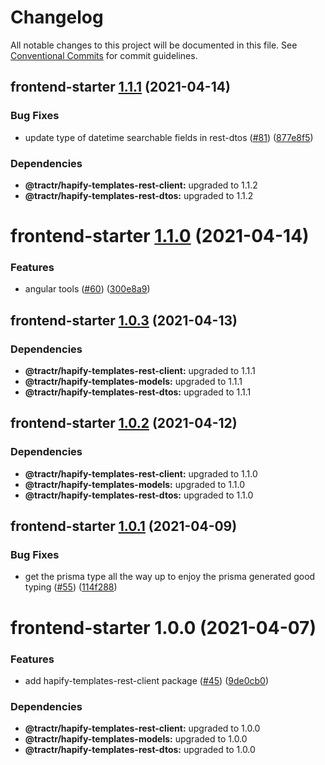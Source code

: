 # Changelog

All notable changes to this project will be documented in this file. See
[Conventional Commits](https://conventionalcommits.org) for commit guidelines.

## frontend-starter [1.1.1](https://github.com/tractr/stack/compare/frontend-starter@1.1.0...frontend-starter@1.1.1) (2021-04-14)


### Bug Fixes

* update type of datetime searchable fields in rest-dtos ([#81](https://github.com/tractr/stack/issues/81)) ([877e8f5](https://github.com/tractr/stack/commit/877e8f5c57b8a8fea7639fdecd05e54c3101e451))





### Dependencies

* **@tractr/hapify-templates-rest-client:** upgraded to 1.1.2
* **@tractr/hapify-templates-rest-dtos:** upgraded to 1.1.2

# frontend-starter [1.1.0](https://github.com/tractr/stack/compare/frontend-starter@1.0.3...frontend-starter@1.1.0) (2021-04-14)


### Features

* angular tools ([#60](https://github.com/tractr/stack/issues/60)) ([300e8a9](https://github.com/tractr/stack/commit/300e8a9137b1329b57d2402072c9fb096aabeb79))

## frontend-starter [1.0.3](https://github.com/tractr/stack/compare/frontend-starter@1.0.2...frontend-starter@1.0.3) (2021-04-13)





### Dependencies

* **@tractr/hapify-templates-rest-client:** upgraded to 1.1.1
* **@tractr/hapify-templates-models:** upgraded to 1.1.1
* **@tractr/hapify-templates-rest-dtos:** upgraded to 1.1.1

## frontend-starter [1.0.2](https://github.com/tractr/stack/compare/frontend-starter@1.0.1...frontend-starter@1.0.2) (2021-04-12)





### Dependencies

* **@tractr/hapify-templates-rest-client:** upgraded to 1.1.0
* **@tractr/hapify-templates-models:** upgraded to 1.1.0
* **@tractr/hapify-templates-rest-dtos:** upgraded to 1.1.0

## frontend-starter [1.0.1](https://github.com/tractr/stack/compare/frontend-starter@1.0.0...frontend-starter@1.0.1) (2021-04-09)


### Bug Fixes

* get the prisma type all the way up to enjoy the prisma generated good typing ([#55](https://github.com/tractr/stack/issues/55)) ([114f288](https://github.com/tractr/stack/commit/114f288b07b9e3b6e1f53b78e821474e568ebf4a))

# frontend-starter 1.0.0 (2021-04-07)


### Features

* add hapify-templates-rest-client package ([#45](https://github.com/tractr/stack/issues/45)) ([9de0cb0](https://github.com/tractr/stack/commit/9de0cb0a79256d1b3dc258cf5c121e211687174c))





### Dependencies

* **@tractr/hapify-templates-rest-client:** upgraded to 1.0.0
* **@tractr/hapify-templates-models:** upgraded to 1.0.0
* **@tractr/hapify-templates-rest-dtos:** upgraded to 1.0.0
